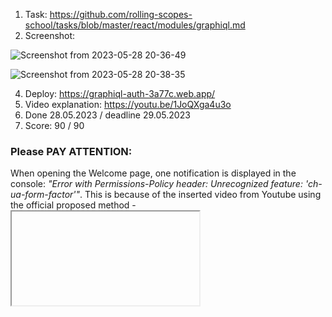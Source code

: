 1. Task: https://github.com/rolling-scopes-school/tasks/blob/master/react/modules/graphiql.md
2. Screenshot:

![Screenshot from 2023-05-28 20-36-49](https://github.com/PavelZabalotny/graphiql-app/assets/41519166/b834064c-b2cf-489e-b957-199986012dae)

![Screenshot from 2023-05-28 20-38-35](https://github.com/PavelZabalotny/graphiql-app/assets/41519166/98247216-a80a-48be-aca0-ed6895b9256e)

4. Deploy: https://graphiql-auth-3a77c.web.app/
5. Video explanation: https://youtu.be/1JoQXga4u3o
7. Done 28.05.2023 / deadline 29.05.2023
8. Score: 90 / 90

### Please **PAY ATTENTION**:
When opening the Welcome page, one notification is displayed in the console: _"Error with Permissions-Policy header: Unrecognized feature: 'ch-ua-form-factor'"_. This is because of the inserted video from Youtube using the official proposed method - <iframe> HTML element.

![Screenshot from 2023-05-28 20-52-02](https://github.com/PavelZabalotny/graphiql-app/assets/41519166/f9754a79-7bc2-428e-8f80-7daa4d185c81)

### Welcome route - max 10 points

- [x] The welcome page should contain general information about the developers, project, and course. **2 point**
- [x] In the upper right corner there are 2 buttons: Sign In and Sign Up. **2 point**
- [x] If login token is valid and unexpired, change the Sign In and Sign Up buttons to the "Go to Main Page" button. **2 points**
- [x] When the token expires - the user should be redirected to the "Welcome page" automatically. **3 points**
- [x] Pressing the Sign In / Sign up button redirects a user to the route with the Sign In / Sign up form. **1 point**

### Sign In / Sign Up  - max 20 points

- [x] Buttons for Sign In / Sign Up / Sign Out are everywhere where they should be **5 points**
- [x] Client-side validation should be implemented. **10 points**
- [x] Upon successful login, the user should be redirected to the Main page **3 point**
- [x] If the user is already logged in and tries to reach these routes, they should be redirected to the Main page. **2 point**

### GraphiQL route - max 50 points
- [x] Working editor allowing to edit the query. **15 points**
- [x] Working documentation explorer, should be visible only when sdl request will succeed. **15 points**
- [x] Variables section. Should be closed/opened **5 points**
- [x] Headers section. Should be closed/opened **5 points**
- [x] Response section. **10 points**


### General requirements - max 10 points

- [x] Localization **5 point**
- [x] Sticky header **5 points**